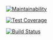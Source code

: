 [![Maintainability](https://api.codeclimate.com/v1/badges/9bcf8a82d32ff1de710a/maintainability)](https://codeclimate.com/github/artemka107/rss-reader/maintainability)

[![Test Coverage](https://api.codeclimate.com/v1/badges/9bcf8a82d32ff1de710a/test_coverage)](https://codeclimate.com/github/artemka107/rss-reader/test_coverage)

[![Build Status](https://travis-ci.org/artemka107/rss-reader.svg?branch=master)](https://travis-ci.org/artemka107/rss-reader)
